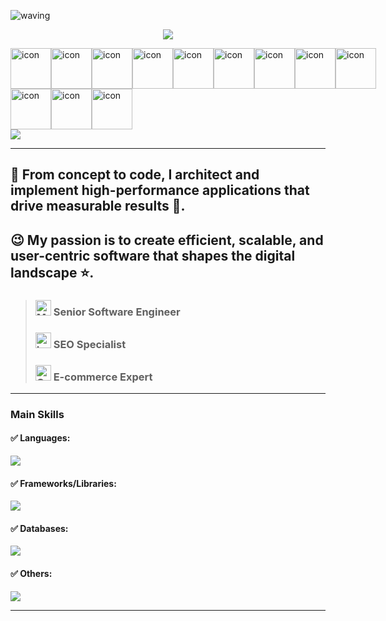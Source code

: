 ![waving](https://capsule-render.vercel.app/api?type=waving&height=200&text=Welcome!&fontAlign=80&fontAlignY=40&color=gradient)

<p align= "center">
  <!-- <img src="https://readme-typing-svg.demolab.com?font=Fira+Code&center=true&multiline=true&width=500&height=80&lines=%22The+beauty+of+software+lies+not+in;+its+complexity%2C+but+in+its+simplicity.%22+;+-Me" /> -->
  <img src="https://readme-typing-svg.demolab.com?font=Fira+Code&pause=1000&center=true&width=435&lines=Deploy+ideas%2C+not+just+code." />
</p>
<div style="display: flex; align-items: flex-start;">
  <img src="https://techstack-generator.vercel.app/js-icon.svg" alt="icon" width="65" height="65" />
  <img src="https://techstack-generator.vercel.app/ts-icon.svg" alt="icon" width="65" height="65" />
  <!-- <img src="https://techstack-generator.vercel.app/csharp-icon.svg" alt="icon" width="65" height="65" /> -->
  <img src="https://techstack-generator.vercel.app/react-icon.svg" alt="icon" width="65" height="65" />
  <img src="https://techstack-generator.vercel.app/java-icon.svg" alt="icon" width="65" height="65" />
  
  <!-- <img src="https://techstack-generator.vercel.app/redux-icon.svg" alt="icon" width="65" height="65" /> -->
  <!-- <img src="https://techstack-generator.vercel.app/jest-icon.svg" alt="icon" width="65" height="65" /> -->
  <!-- <img src="https://techstack-generator.vercel.app/python-icon.svg" alt="icon" width="65" height="65" />
  <img src="https://techstack-generator.vercel.app/django-icon.svg" alt="icon" width="65" height="65" /> -->
  <img src="https://techstack-generator.vercel.app/restapi-icon.svg" alt="icon" width="65" height="65" />
  <img src="https://techstack-generator.vercel.app/graphql-icon.svg" alt="icon" width="65" height="65" />
  <img src="https://techstack-generator.vercel.app/github-icon.svg" alt="icon" width="65" height="65" />
  <!-- <img src="https://techstack-generator.vercel.app/nginx-icon.svg" alt="icon" width="65" height="65" /> -->
  <img src="https://techstack-generator.vercel.app/mysql-icon.svg" alt="icon" width="65" height="65" />
  <img src="https://techstack-generator.vercel.app/aws-icon.svg" alt="icon" width="65" height="65" />
</div>
<div style="display: flex; align-items: flex-start;">
  <!-- <img src="https://techstack-generator.vercel.app/rescript-icon.svg" alt="icon" width="65" height="65" /> -->
  <!-- <img src="https://techstack-generator.vercel.app/cpp-icon.svg" alt="icon" width="65" height="65" /> -->
  <!-- <img src="https://techstack-generator.vercel.app/sass-icon.svg" alt="icon" width="65" height="65" /> -->
  <!-- <img src="https://techstack-generator.vercel.app/gatsby-icon.svg" alt="icon" width="65" height="65" /> -->
  <!-- <img src="https://techstack-generator.vercel.app/webpack-icon.svg" alt="icon" width="65" height="65" /> -->
  <!-- <img src="https://techstack-generator.vercel.app/prettier-icon.svg" alt="icon" width="65" height="65" />
  <img src="https://techstack-generator.vercel.app/eslint-icon.svg" alt="icon" width="65" height="65" /> -->
  <img src="https://techstack-generator.vercel.app/docker-icon.svg" alt="icon" width="65" height="65" />
  <!-- <img src="https://techstack-generator.vercel.app/raspberrypi-icon.svg" alt="icon" width="65" height="65" /> -->
  <img src="https://techstack-generator.vercel.app/kubernetes-icon.svg" alt="icon" width="65" height="65" />
  
  <img src="https://techstack-generator.vercel.app/testinglibrary-icon.svg" alt="icon" width="65" height="65" />
</div>

<img src="https://miro.medium.com/v2/resize:fit:1400/format:webp/1*-D6VWpsPWbWKAvdMyOg26g.png" />

<hr/>

## 🚩 From concept to code, I architect and implement high-performance applications that drive measurable results 💙.

## 😉 My passion is to create efficient, scalable, and user-centric software that shapes the digital landscape ⭐.

> ### <img src="https://raw.githubusercontent.com/Tarikul-Islam-Anik/Animated-Fluent-Emojis/master/Emojis/People%20with%20professions/Man%20Technologist%20Light%20Skin%20Tone.png" alt="Man Technologist Light Skin Tone" width="25" height="25" /> Senior Software Engineer
>
> ### <img src="https://raw.githubusercontent.com/Tarikul-Islam-Anik/Animated-Fluent-Emojis/master/Emojis/Objects/Laptop.png" alt="Laptop" width="25" height="25" /> SEO Specialist
>
> ### <img src="https://raw.githubusercontent.com/Tarikul-Islam-Anik/Animated-Fluent-Emojis/master/Emojis/Objects/Coin.png" alt="Coin" width="25" height="25" /> E-commerce Expert

<hr />

<p align="center">
  <h3>Main Skills</h3>
    <h4> ✅ Languages: </h4>
    <img src="https://skillicons.dev/icons?i=go,ruby,python,js,ts,java,cs,c,cpp,solidity,rust" /><br/>
    <h4> ✅ Frameworks/Libraries: </h4>
    <img src="https://skillicons.dev/icons?i=rails,django,nodejs,react,next,angular,vue,nuxt,spring,wordpress" /><br/>
    <h4> ✅ Databases: </h4>
    <img src="https://skillicons.dev/icons?i=postgresql,mongodb,mysql,redis" /><br/>
    <h4> ✅ Others: </h4>
    <img src="https://skillicons.dev/icons?i=aws,azure,docker,kubernetes,jenkins,git,ansible,tailwind,bootstrap" /><br/>
</p>

<hr />
